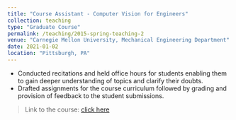 ```yaml
---
title: "Course Assistant - Computer Vision for Engineers"
collection: teaching
type: "Graduate Course"
permalink: /teaching/2015-spring-teaching-2
venue: "Carnegie Mellon University, Mechanical Engineering Department"
date: 2021-01-02
location: "Pittsburgh, PA"
---
```


* Conducted recitations and held office hours for students enabling them to gain deeper understanding of topics and clarify their doubts.
* Drafted assignments for the course curriculum followed by grading and provision of feedback to the student submissions.

> Link to the course: [click here](http://www.andrew.cmu.edu/course/24-678/)